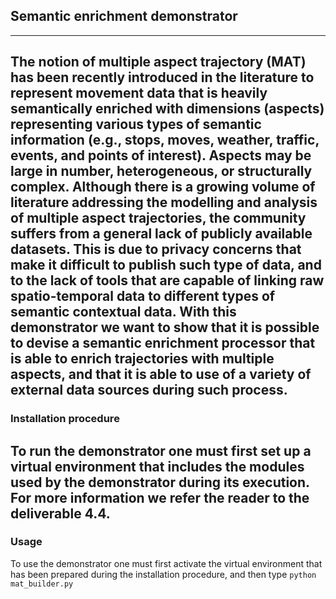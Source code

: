 ## **Semantic enrichment demonstrator**
---
The notion of **multiple aspect trajectory** (MAT) has
been recently introduced in the literature to represent movement
data that is heavily semantically enriched with dimensions
(aspects) representing various types of semantic information (e.g.,
stops, moves, weather, traffic, events, and points of interest).
Aspects may be large in number, heterogeneous, or structurally
complex. Although there is a growing volume of literature
addressing the modelling and analysis of multiple aspect trajectories, 
the community suffers from a general lack of publicly
available datasets. This is due to privacy concerns that make it
difficult to publish such type of data, and to the lack of tools that
are capable of linking raw spatio-temporal data to different types
of semantic contextual data. With this demonstrator we want to show
that it is possible to devise a semantic enrichment processor that is able
to enrich trajectories with multiple aspects, and that it is able to
use of a variety of external data sources during such process.
---

### **Installation procedure**

To run the demonstrator one must first set up a virtual environment that includes the modules used by the demonstrator
during its execution. For more information we refer the reader to the deliverable 4.4.
---

### **Usage**

To use the demonstrator one must first activate the virtual environment
that has been prepared during the installation procedure, and then type ```python mat_builder.py```
